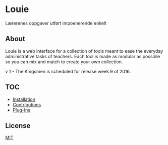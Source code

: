# Louie
Lærerenes oppgaver utført impoenerende enkelt

## About
Louie is a web interface for a collection of tools meant to ease the everyday administrative tasks of teachers.
Each tool is made as modular as possible so you can mix and match to create your own collection.

v 1 - The Kingsmen is scheduled for release week 9 of 2016.
## TOC

- [Installation](installation.md)
- [Contributions](contributions.md)
- [Plug-Ins](plugins.md)

## License
[MIT](LICENSE)